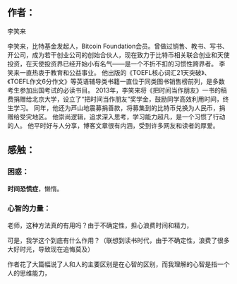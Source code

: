 ## 作者：

李笑来

李笑来，比特基金发起人，Bitcoin Foundation会员。曾做过销售、教书、写书、开公司，成为若干创业公司的创始合伙人，现在致力于比特币相关联合创业和天使投资，在天使投资界已经开始小有名气——是一个不折不扣的习惯性跨界者。
李笑来一直热衷于教育和公益事业。 他出版的《TOEFL核心词汇21天突破》、《TOEFL作文6分作文》等英语辅导类书籍一直位于同类图书销售榜前列，是多数考生参加出国考试的必读书目。
2013年，李笑来将《把时间当作朋友》一书的稿费捐赠给北京大学，设立了“把时间当作朋友”奖学金，鼓励同学高效利用时间，终生学习。 同年，他还为芦山地震募捐善款，将募集到的比特币兑换为人民币，捐赠给受灾地区。
他崇尚逻辑，追求深入思考，学习能力超凡，是一个习惯了行动的人。 他平时好与人分享，博客文章很有内涵，受到许多网友和读者的厚爱。

## 感触：

### 困惑：

**时间恐慌症**，懒惰。

### 心智的力量：

老师，这种方法真的有用吗？由于不确定性，担心浪费时间和精力，

可是，我学这个到底有什么作用？（联想到读书时代，由于不确定性，浪费了很多大好时光，导致现在追悔莫及）

作者花了大篇幅说了人和人的主要区别是在心智的区别，而我理解的心智是指一个人的思维能力，